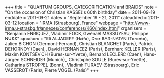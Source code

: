 +++
title = "QUANTUM GROUPS, CATEGORIFICATION and BRAIDS"
note = "On the occasion of Christian KASSEL's 60th birthday"
date = 2011-09-19
enddate = 2011-09-21
dates = "September 19 - 21, 2011"
dateadded = 2011-03-12
location = "IRMA (Strasbourg), France"
webpage = "http://www-irma.u-strasbg.fr/annexes/conferences/K60/index.html"
organisers = "Benjamin ENRIQUEZ, Vladimir FOCK, Gwénaël MASSUYEAU, Philippe NUSS"
speakers = "Eli ALJADEFF (Haïfa), Dror BAR-NATAN (Toronto), Julien BICHON (Clermont-Ferrand), Christian BLANCHET (Paris), Patrick DEHORNOY (Caen),, David HERNANDEZ (Paris), Bernhard KELLER (Paris), Maxim KONTSEVICH (Bures-sur-Yvette), Bernard LECLERC (Caen), Hans-Jürgen SCHNEIDER (Munich),, Christophe SOULE (Bures-sur-Yvette), Catharina STROPPEL (Bonn),, Vladimir TURAEV (Strasbourg), Eric VASSEROT (Paris), Pierre VOGEL (Paris)"
+++
